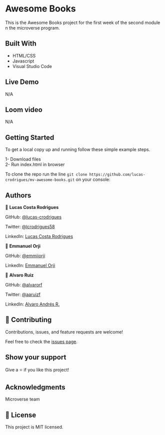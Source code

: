 # Awesome Books
This is the Awesome Books project for the first week of the second module n the microverse program.

## Built With

- HTML/CSS 
- Javascript 
- Visual Studio Code

## Live Demo

 N/A

 ## Loom video

 N/A

## Getting Started

To get a local copy up and running follow these simple example steps.

  1- Download files <br>
  2- Run index.html in browser

To clone the repo run the line `git clone https://github.com/lucas-crodrigues/mv-awesome-books.git` on your console:

## Authors

👤 **Lucas Costa Rodrigues**

GitHub: [@lucas-crodrigues](https://github.com/lucas-crodrigues)

Twitter: [@lcrodrigues58](https://twitter.com/lcrodrigues58)

LinkedIn: [Lucas Costa Rodrigues](https://www.linkedin.com/in/lucascostarodrigues/)

👤 **Emmanuel Orji**

GitHub: [@emmiiorji](https://github.com/emmiiorji)

LinkedIn: [Emmanuel Orji](https://www.linkedin.com/in/emmanuel-orji-2a8317121/)

👤 **Alvaro Ruiz**

GitHub: [@alvarorf](https://github.com/alvarorf)

Twitter: [@aaruizf](https://twitter.com/aaruizf)

LinkedIn: [Alvaro Andrés R.](https://www.linkedin.com/in/alvaro-andr%C3%A9s-ruiz-florez/)

## 🤝 Contributing

Contributions, issues, and feature requests are welcome!

Feel free to check the [issues page](https://github.com/lucas-crodrigues/mv-awesome-books/issues).

## Show your support
Give a ⭐️ if you like this project!

## Acknowledgments

Microverse team

## 📝 License

This project is MIT licensed.

